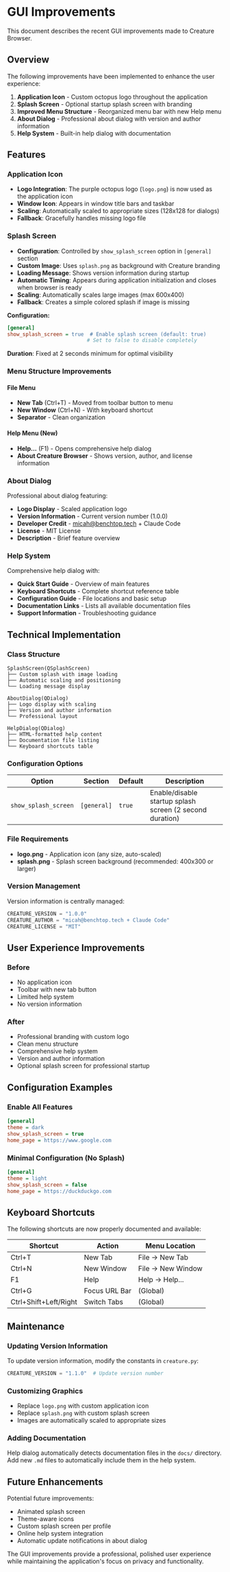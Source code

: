 # GUI Improvements

This document describes the recent GUI improvements made to Creature Browser.

## Overview

The following improvements have been implemented to enhance the user experience:

1. **Application Icon** - Custom octopus logo throughout the application
2. **Splash Screen** - Optional startup splash screen with branding
3. **Improved Menu Structure** - Reorganized menu bar with new Help menu
4. **About Dialog** - Professional about dialog with version and author information
5. **Help System** - Built-in help dialog with documentation

## Features

### Application Icon

- **Logo Integration**: The purple octopus logo (`logo.png`) is now used as the application icon
- **Window Icon**: Appears in window title bars and taskbar
- **Scaling**: Automatically scaled to appropriate sizes (128x128 for dialogs)
- **Fallback**: Gracefully handles missing logo file

### Splash Screen

- **Configuration**: Controlled by `show_splash_screen` option in `[general]` section
- **Custom Image**: Uses `splash.png` as background with Creature branding
- **Loading Message**: Shows version information during startup
- **Automatic Timing**: Appears during application initialization and closes when browser is ready
- **Scaling**: Automatically scales large images (max 600x400)
- **Fallback**: Creates a simple colored splash if image is missing

**Configuration:**
```ini
[general]
show_splash_screen = true  # Enable splash screen (default: true)
                          # Set to false to disable completely
```

**Duration**: Fixed at 2 seconds minimum for optimal visibility

### Menu Structure Improvements

#### File Menu
- **New Tab** (Ctrl+T) - Moved from toolbar button to menu
- **New Window** (Ctrl+N) - With keyboard shortcut
- **Separator** - Clean organization

#### Help Menu (New)
- **Help...** (F1) - Opens comprehensive help dialog
- **About Creature Browser** - Shows version, author, and license information

### About Dialog

Professional about dialog featuring:
- **Logo Display** - Scaled application logo
- **Version Information** - Current version number (1.0.0)
- **Developer Credit** - micah@benchtop.tech + Claude Code
- **License** - MIT License
- **Description** - Brief feature overview

### Help System

Comprehensive help dialog with:
- **Quick Start Guide** - Overview of main features
- **Keyboard Shortcuts** - Complete shortcut reference table
- **Configuration Guide** - File locations and basic setup
- **Documentation Links** - Lists all available documentation files
- **Support Information** - Troubleshooting guidance

## Technical Implementation

### Class Structure

```
SplashScreen(QSplashScreen)
├── Custom splash with image loading
├── Automatic scaling and positioning
└── Loading message display

AboutDialog(QDialog)
├── Logo display with scaling
├── Version and author information
└── Professional layout

HelpDialog(QDialog)
├── HTML-formatted help content
├── Documentation file listing
└── Keyboard shortcuts table
```

### Configuration Options

| Option | Section | Default | Description |
|--------|---------|---------|-------------|
| `show_splash_screen` | `[general]` | `true` | Enable/disable startup splash screen (2 second duration) |

### File Requirements

- **logo.png** - Application icon (any size, auto-scaled)
- **splash.png** - Splash screen background (recommended: 400x300 or larger)

### Version Management

Version information is centrally managed:
```python
CREATURE_VERSION = "1.0.0"
CREATURE_AUTHOR = "micah@benchtop.tech + Claude Code"
CREATURE_LICENSE = "MIT"
```

## User Experience Improvements

### Before
- No application icon
- Toolbar with new tab button
- Limited help system
- No version information

### After
- Professional branding with custom logo
- Clean menu structure
- Comprehensive help system
- Version and author information
- Optional splash screen for professional startup

## Configuration Examples

### Enable All Features
```ini
[general]
theme = dark
show_splash_screen = true
home_page = https://www.google.com
```

### Minimal Configuration (No Splash)
```ini
[general]
theme = light
show_splash_screen = false
home_page = https://duckduckgo.com
```

## Keyboard Shortcuts

The following shortcuts are now properly documented and available:

| Shortcut | Action | Menu Location |
|----------|--------|---------------|
| Ctrl+T | New Tab | File → New Tab |
| Ctrl+N | New Window | File → New Window |
| F1 | Help | Help → Help... |
| Ctrl+G | Focus URL Bar | (Global) |
| Ctrl+Shift+Left/Right | Switch Tabs | (Global) |

## Maintenance

### Updating Version Information

To update version information, modify the constants in `creature.py`:
```python
CREATURE_VERSION = "1.1.0"  # Update version number
```

### Customizing Graphics

- Replace `logo.png` with custom application icon
- Replace `splash.png` with custom splash screen
- Images are automatically scaled to appropriate sizes

### Adding Documentation

Help dialog automatically detects documentation files in the `docs/` directory. Add new `.md` files to automatically include them in the help system.

## Future Enhancements

Potential future improvements:
- Animated splash screen
- Theme-aware icons
- Custom splash screen per profile
- Online help system integration
- Automatic update notifications in about dialog

The GUI improvements provide a professional, polished user experience while maintaining the application's focus on privacy and functionality.